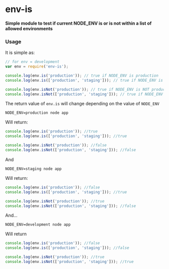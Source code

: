 env-is
=====================
**Simple module to test if current NODE_ENV is or is not within a list of allowed environments**

### Usage

It is simple as:

```js
// for env = development
var env = require('env-is');

console.log(env.is('production')); // true if NODE_ENV is production
console.log(env.is(['production', 'staging'])); // true if NODE_ENV is production or staging

console.log(env.isNot('production')); // true if NODE_ENV is NOT production
console.log(env.isNot(['production', 'staging'])); // true if NODE_ENV is NOT production or staging
```

The return value of `env.is` will change depending on the value of `NODE_ENV` 

```
NODE_ENV=production node app
```
Will return:
```js
console.log(env.is('production')); //true
console.log(env.is(['production', 'staging'])); //true

console.log(env.isNot('production')); //false
console.log(env.isNot(['production', 'staging'])); //false
```
And
```
NODE_ENV=staging node app
```
Will return:
```js
console.log(env.is('production')); //false
console.log(env.is(['production', 'staging'])); //true

console.log(env.isNot('production')); //true
console.log(env.isNot(['production', 'staging'])); //false
```
And...
```
NODE_ENV=development node app
```
Will return
```js
console.log(env.is('production')); //false
console.log(env.is(['production', 'staging'])); //false

console.log(env.isNot('production')); //true
console.log(env.isNot(['production', 'staging'])); //true
```
